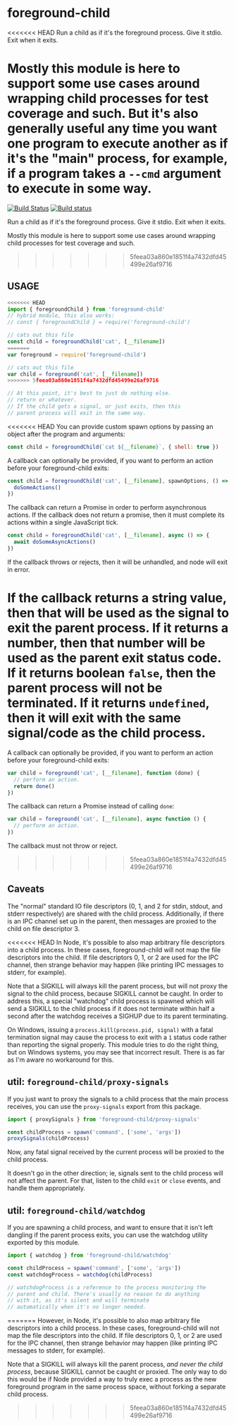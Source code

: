 # foreground-child

<<<<<<< HEAD
Run a child as if it's the foreground process. Give it stdio. Exit
when it exits.

Mostly this module is here to support some use cases around
wrapping child processes for test coverage and such. But it's
also generally useful any time you want one program to execute
another as if it's the "main" process, for example, if a program
takes a `--cmd` argument to execute in some way.
=======
[![Build Status](https://travis-ci.org/tapjs/foreground-child.svg)](https://travis-ci.org/tapjs/foreground-child) [![Build status](https://ci.appveyor.com/api/projects/status/kq9ylvx9fyr9khx0?svg=true)](https://ci.appveyor.com/project/isaacs/foreground-child)

Run a child as if it's the foreground process.  Give it stdio.  Exit
when it exits.

Mostly this module is here to support some use cases around wrapping
child processes for test coverage and such.
>>>>>>> 5feea03a860e1851f4a7432dfd45499e26af9716

## USAGE

```js
<<<<<<< HEAD
import { foregroundChild } from 'foreground-child'
// hybrid module, this also works:
// const { foregroundChild } = require('foreground-child')

// cats out this file
const child = foregroundChild('cat', [__filename])
=======
var foreground = require('foreground-child')

// cats out this file
var child = foreground('cat', [__filename])
>>>>>>> 5feea03a860e1851f4a7432dfd45499e26af9716

// At this point, it's best to just do nothing else.
// return or whatever.
// If the child gets a signal, or just exits, then this
// parent process will exit in the same way.
```

<<<<<<< HEAD
You can provide custom spawn options by passing an object after
the program and arguments:

```js
const child = foregroundChild(`cat ${__filename}`, { shell: true })
```

A callback can optionally be provided, if you want to perform an
action before your foreground-child exits:

```js
const child = foregroundChild('cat', [__filename], spawnOptions, () => {
  doSomeActions()
})
```

The callback can return a Promise in order to perform
asynchronous actions. If the callback does not return a promise,
then it must complete its actions within a single JavaScript
tick.

```js
const child = foregroundChild('cat', [__filename], async () => {
  await doSomeAsyncActions()
})
```

If the callback throws or rejects, then it will be unhandled, and
node will exit in error.

If the callback returns a string value, then that will be used as
the signal to exit the parent process. If it returns a number,
then that number will be used as the parent exit status code. If
it returns boolean `false`, then the parent process will not be
terminated. If it returns `undefined`, then it will exit with the
same signal/code as the child process.
=======
A callback can optionally be provided, if you want to perform an action
before your foreground-child exits:

```js
var child = foreground('cat', [__filename], function (done) {
  // perform an action.
  return done()
})
```

The callback can return a Promise instead of calling `done`:

```js
var child = foreground('cat', [__filename], async function () {
  // perform an action.
})
```

The callback must not throw or reject.
>>>>>>> 5feea03a860e1851f4a7432dfd45499e26af9716

## Caveats

The "normal" standard IO file descriptors (0, 1, and 2 for stdin,
stdout, and stderr respectively) are shared with the child process.
Additionally, if there is an IPC channel set up in the parent, then
messages are proxied to the child on file descriptor 3.

<<<<<<< HEAD
In Node, it's possible to also map arbitrary file descriptors
into a child process. In these cases, foreground-child will not
map the file descriptors into the child. If file descriptors 0,
1, or 2 are used for the IPC channel, then strange behavior may
happen (like printing IPC messages to stderr, for example).

Note that a SIGKILL will always kill the parent process, but
will not proxy the signal to the child process, because SIGKILL
cannot be caught. In order to address this, a special "watchdog"
child process is spawned which will send a SIGKILL to the child
process if it does not terminate within half a second after the
watchdog receives a SIGHUP due to its parent terminating.

On Windows, issuing a `process.kill(process.pid, signal)` with a
fatal termination signal may cause the process to exit with a `1`
status code rather than reporting the signal properly. This
module tries to do the right thing, but on Windows systems, you
may see that incorrect result. There is as far as I'm aware no
workaround for this.

## util: `foreground-child/proxy-signals`

If you just want to proxy the signals to a child process that the
main process receives, you can use the `proxy-signals` export
from this package.

```js
import { proxySignals } from 'foreground-child/proxy-signals'

const childProcess = spawn('command', ['some', 'args'])
proxySignals(childProcess)
```

Now, any fatal signal received by the current process will be
proxied to the child process.

It doesn't go in the other direction; ie, signals sent to the
child process will not affect the parent. For that, listen to the
child `exit` or `close` events, and handle them appropriately.

## util: `foreground-child/watchdog`

If you are spawning a child process, and want to ensure that it
isn't left dangling if the parent process exits, you can use the
watchdog utility exported by this module.

```js
import { watchdog } from 'foreground-child/watchdog'

const childProcess = spawn('command', ['some', 'args'])
const watchdogProcess = watchdog(childProcess)

// watchdogProcess is a reference to the process monitoring the
// parent and child. There's usually no reason to do anything
// with it, as it's silent and will terminate
// automatically when it's no longer needed.
```
=======
However, in Node, it's possible to also map arbitrary file descriptors
into a child process.  In these cases, foreground-child will not map
the file descriptors into the child.  If file descriptors 0, 1, or 2
are used for the IPC channel, then strange behavior may happen (like
printing IPC messages to stderr, for example).

Note that a SIGKILL will always kill the parent process, _and never
the child process_, because SIGKILL cannot be caught or proxied.  The
only way to do this would be if Node provided a way to truly exec a
process as the new foreground program in the same process space,
without forking a separate child process.
>>>>>>> 5feea03a860e1851f4a7432dfd45499e26af9716
